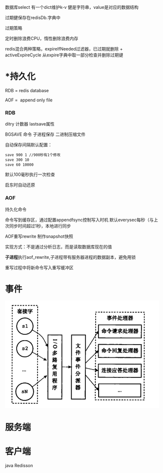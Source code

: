 数据库select 有一个dict维护k-v 健是字符串，value是对应的数据结构

过期健保存在redisDb.字典中

过期策略

定时删除浪费CPU，惰性删除浪费内存

redis混合两种策略，expireIfNeeded过滤器，已过期就删除 + activeExpireCycle 从expire字典中取一部分检查并删除过期键

# *持久化
RDB = redis database

AOF =  append only file

### RDB
ditry 计数器 lastsave属性

BGSAVE 命令 子进程保存 二进制压缩文件

自动保存间隔默认配置：
```
save 900 1 //900秒有1个修改
save 300 10
save 60 10000
```
默认100毫秒执行一次检查

启东时自动还原

### AOF
持久化命令

命令写到缓存区，通过配置appendfsync控制写入时机 默认everysec每秒（与上次同步时间超过1秒，本地进行同步

AOF重写rewrite 制作snapshot快照

实现方式：不是通过分析日志，而是读取数据库现在的值

**子进程**执行aof_rewrite,子进程带有服务器进程的数据副本，避免用锁

重写过程中将新命令写入重写缓冲区

# 事件

![image.png](assert/1617087732625-44a12639-6c1e-485c-834b-be7f8a6fc728.png)

# 服务端

# 客户端
java Redisson